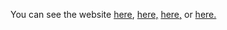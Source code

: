 You can see the website [here](https://jbmagination.github.io/YouTubeChannelFeedReader/index.html), [here,](https://jbmagination.github.io/YouTubeChannelFeedReader/) [here,](https://jbmagination.com/YouTubeChannelFeedReader/index.html) or [here.](https://jbmagination.com/YouTubeChannelFeedReader/)

